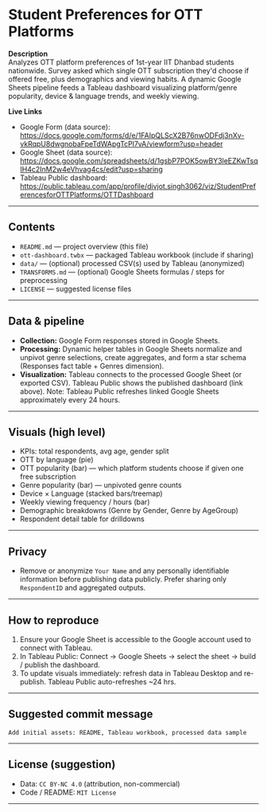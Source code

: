 # Student Preferences for OTT Platforms

**Description**  
Analyzes OTT platform preferences of 1st-year IIT Dhanbad students nationwide. Survey asked which single OTT subscription they'd choose if offered free, plus demographics and viewing habits. A dynamic Google Sheets pipeline feeds a Tableau dashboard visualizing platform/genre popularity, device & language trends, and weekly viewing.

**Live Links**  

- Google Form (data source):  https://docs.google.com/forms/d/e/1FAIpQLScX2B76nwODFdj3nXv-vkRqpU8dwgnobaFpeTdWApgTcPl7vA/viewform?usp=header
- Google Sheet (data source): https://docs.google.com/spreadsheets/d/1gsbP7POK5owBY3leEZKwTsqIH4c2InM2w4eVhvag4cs/edit?usp=sharing  
- Tableau Public dashboard: https://public.tableau.com/app/profile/divjot.singh3062/viz/StudentPreferencesforOTTPlatforms/OTTDashboard

---

## Contents
- `README.md` — project overview (this file)  
- `ott-dashboard.twbx` — packaged Tableau workbook (include if sharing)  
- `data/` — (optional) processed CSV(s) used by Tableau (anonymized)  
- `TRANSFORMS.md` — (optional) Google Sheets formulas / steps for preprocessing  
- `LICENSE` — suggested license files

---

## Data & pipeline
- **Collection:** Google Form responses stored in Google Sheets.  
- **Processing:** Dynamic helper tables in Google Sheets normalize and unpivot genre selections, create aggregates, and form a star schema (Responses fact table + Genres dimension).  
- **Visualization:** Tableau connects to the processed Google Sheet (or exported CSV). Tableau Public shows the published dashboard (link above). Note: Tableau Public refreshes linked Google Sheets approximately every 24 hours.

---

## Visuals (high level)
- KPIs: total respondents, avg age, gender split  
- OTT by language (pie)  
- OTT popularity (bar) — which platform students choose if given one free subscription  
- Genre popularity (bar) — unpivoted genre counts  
- Device × Language (stacked bars/treemap)  
- Weekly viewing frequency / hours (bar)  
- Demographic breakdowns (Genre by Gender, Genre by AgeGroup)  
- Respondent detail table for drilldowns

---

## Privacy
- Remove or anonymize `Your Name` and any personally identifiable information before publishing data publicly. Prefer sharing only `RespondentID` and aggregated outputs.

---

## How to reproduce
1. Ensure your Google Sheet is accessible to the Google account used to connect with Tableau.  
2. In Tableau Public: Connect → Google Sheets → select the sheet → build / publish the dashboard.  
3. To update visuals immediately: refresh data in Tableau Desktop and re-publish. Tableau Public auto-refreshes ~24 hrs.

---

## Suggested commit message
`Add initial assets: README, Tableau workbook, processed data sample`

---

## License (suggestion)
- Data: `CC BY-NC 4.0` (attribution, non-commercial)  
- Code / README: `MIT License`

---

